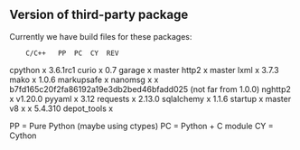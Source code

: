 ## Version of third-party package

Currently we have build files for these packages:

		C/C++	PP	PC	CY	REV
cpython		x				3.6.1rc1
curio			x			0.7
garage			x			master
http2					x	master
lxml				x		3.7.3
mako			x			1.0.6
  markupsafe		x
nanomsg		x	x			b7fd165c20f2fa86192a19e3db2bed46bfadd025 (not far from 1.0.0)
nghttp2		x				v1.20.0
pyyaml				x		3.12
requests		x			2.13.0
sqlalchemy			x		1.1.6
startup			x			master
v8		x			x	5.4.310
  depot_tools           x

PP = Pure Python (maybe using ctypes)
PC = Python + C module
CY = Cython
